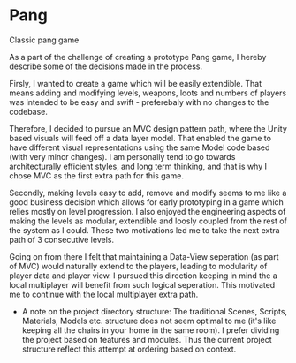 # Pang
Classic pang game

As a part of the challenge of creating a prototype Pang game, I hereby describe some of the decisions made in the process.

Firsly, I wanted to create a game which will be easily extendible. 
That means adding and modifying levels, weapons, loots and numbers of players was intended to be easy and swift - 
preferebaly with no changes to the codebase.

Therefore, I decided to pursue an MVC design pattern path, where the Unity based visuals will feed off a data layer model.
That enabled the game to have different visual representations using the same Model code based (with very minor changes).
I am personally tend to go towards architecturally efficient styles, and long term thinking, and that is why I chose MVC
as the first extra path for this game.

Secondly, making levels easy to add, remove and modify seems to me like a good business decision which allows for early 
prototyping in a game which relies mostly on level progression. I also enjoyed the engineering aspects of making the levels
as modular, extendible and loosly coupled from the rest of the system as I could. These two motivations led me to take 
the next extra path of 3 consecutive levels.

Going on from there I felt that maintaining a Data-View seperation (as part of MVC) would naturally extend to the players,
leading to modularity of player data and player view. I pursued this direction keeping in mind the a local multiplayer will
benefit from such logical seperation. This motivated me to continue with the local multiplayer extra path.

* A note on the project directory structure:
The traditional Scenes, Scripts, Materials, Models etc. structure does not seem optimal to me 
(it's like keeping all the chairs in your home in the same room). I prefer dividing the project based on features and modules.
Thus the current project structure reflect this attempt at ordering based on context.
